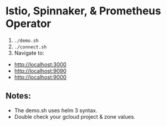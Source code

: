 # Istio, Spinnaker, & Prometheus Operator

1. `./demo.sh`
2. `./connect.sh`
3. Navigate to:
  * [http://localhost:3000](Grafana)
  * [http://localhost:9090](Prometheus)
  * [http://localhost:9000](Spinnaker)

## Notes:

* The demo.sh uses helm 3 syntax.
* Double check your gcloud project & zone values.
